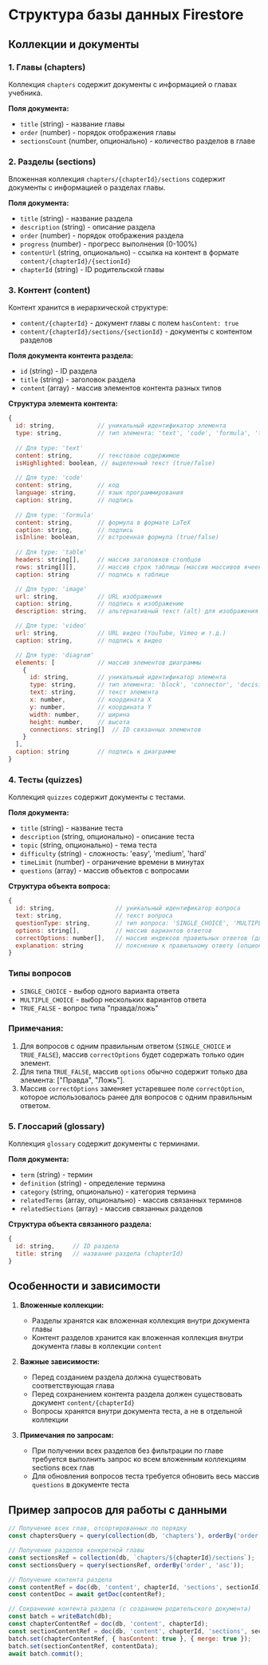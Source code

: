 # Структура базы данных Firestore

## Коллекции и документы

### 1. Главы (chapters)
Коллекция `chapters` содержит документы с информацией о главах учебника.

**Поля документа:**
- `title` (string) - название главы
- `order` (number) - порядок отображения главы
- `sectionsCount` (number, опционально) - количество разделов в главе

### 2. Разделы (sections)
Вложенная коллекция `chapters/{chapterId}/sections` содержит документы с информацией о разделах главы.

**Поля документа:**
- `title` (string) - название раздела
- `description` (string) - описание раздела
- `order` (number) - порядок отображения раздела
- `progress` (number) - прогресс выполнения (0-100%)
- `contentUrl` (string, опционально) - ссылка на контент в формате `content/{chapterId}/{sectionId}`
- `chapterId` (string) - ID родительской главы

### 3. Контент (content)
Контент хранится в иерархической структуре:
- `content/{chapterId}` - документ главы с полем `hasContent: true`
- `content/{chapterId}/sections/{sectionId}` - документы с контентом разделов

**Поля документа контента раздела:**
- `id` (string) - ID раздела
- `title` (string) - заголовок раздела
- `content` (array) - массив элементов контента разных типов

**Структура элемента контента:**
```javascript
{
  id: string,            // уникальный идентификатор элемента
  type: string,          // тип элемента: 'text', 'code', 'formula', 'table', 'image', 'video', 'diagram'
  
  // Для type: 'text'
  content: string,       // текстовое содержимое
  isHighlighted: boolean, // выделенный текст (true/false)
  
  // Для type: 'code'
  content: string,       // код
  language: string,      // язык программирования
  caption: string,       // подпись
  
  // Для type: 'formula'
  content: string,       // формула в формате LaTeX
  caption: string,       // подпись
  isInline: boolean,     // встроенная формула (true/false)
  
  // Для type: 'table'
  headers: string[],     // массив заголовков столбцов
  rows: string[][],      // массив строк таблицы (массив массивов ячеек)
  caption: string        // подпись к таблице

  // Для type: 'image'
  url: string,           // URL изображения
  caption: string,       // подпись к изображению
  description: string,   // альтернативный текст (alt) для изображения

  // Для type: 'video'
  url: string,           // URL видео (YouTube, Vimeo и т.д.)
  caption: string,       // подпись к видео

  // Для type: 'diagram'
  elements: [            // массив элементов диаграммы
    {
      id: string,        // уникальный идентификатор элемента
      type: string,      // тип элемента: 'block', 'connector', 'decision', etc.
      text: string,      // текст элемента
      x: number,         // координата X
      y: number,         // координата Y
      width: number,     // ширина
      height: number,    // высота
      connections: string[]  // ID связанных элементов
    }
  ],
  caption: string        // подпись к диаграмме
}
```

### 4. Тесты (quizzes)
Коллекция `quizzes` содержит документы с тестами.

**Поля документа:**
- `title` (string) - название теста
- `description` (string, опционально) - описание теста
- `topic` (string, опционально) - тема теста
- `difficulty` (string) - сложность: 'easy', 'medium', 'hard'
- `timeLimit` (number) - ограничение времени в минутах
- `questions` (array) - массив объектов с вопросами

**Структура объекта вопроса:**
```javascript
{
  id: string,                 // уникальный идентификатор вопроса
  text: string,               // текст вопроса
  questionType: string,       // тип вопроса: 'SINGLE_CHOICE', 'MULTIPLE_CHOICE', 'TRUE_FALSE'
  options: string[],          // массив вариантов ответов
  correctOptions: number[],   // массив индексов правильных ответов (для поддержки множественного выбора)
  explanation: string         // пояснение к правильному ответу (опционально)
}
```

### Типы вопросов

- `SINGLE_CHOICE` - выбор одного варианта ответа
- `MULTIPLE_CHOICE` - выбор нескольких вариантов ответа
- `TRUE_FALSE` - вопрос типа "правда/ложь"

### Примечания:

1. Для вопросов с одним правильным ответом (`SINGLE_CHOICE` и `TRUE_FALSE`), массив `correctOptions` будет содержать только один элемент.
2. Для типа `TRUE_FALSE`, массив `options` обычно содержит только два элемента: ["Правда", "Ложь"].
3. Массив `correctOptions` заменяет устаревшее поле `correctOption`, которое использовалось ранее для вопросов с одним правильным ответом.

### 5. Глоссарий (glossary)
Коллекция `glossary` содержит документы с терминами.

**Поля документа:**
- `term` (string) - термин
- `definition` (string) - определение термина
- `category` (string, опционально) - категория термина
- `relatedTerms` (array, опционально) - массив связанных терминов
- `relatedSections` (array) - массив связанных разделов

**Структура объекта связанного раздела:**
```javascript
{
  id: string,     // ID раздела
  title: string   // название раздела (chapterId)
}
```

## Особенности и зависимости

1. **Вложенные коллекции:**
   - Разделы хранятся как вложенная коллекция внутри документа главы
   - Контент разделов хранится как вложенная коллекция внутри документа главы в коллекции `content`

2. **Важные зависимости:**
   - Перед созданием раздела должна существовать соответствующая глава
   - Перед сохранением контента раздела должен существовать документ `content/{chapterId}`
   - Вопросы хранятся внутри документа теста, а не в отдельной коллекции

3. **Примечания по запросам:**
   - При получении всех разделов без фильтрации по главе требуется выполнить запрос ко всем вложенным коллекциям sections всех глав
   - Для обновления вопросов теста требуется обновить весь массив `questions` в документе теста

## Пример запросов для работы с данными

```javascript
// Получение всех глав, отсортированных по порядку
const chaptersQuery = query(collection(db, 'chapters'), orderBy('order', 'asc'));

// Получение разделов конкретной главы
const sectionsRef = collection(db, `chapters/${chapterId}/sections`);
const sectionsQuery = query(sectionsRef, orderBy('order', 'asc'));

// Получение контента раздела
const contentRef = doc(db, 'content', chapterId, 'sections', sectionId);
const contentDoc = await getDoc(contentRef);

// Сохранение контента раздела (с созданием родительского документа)
const batch = writeBatch(db);
const chapterContentRef = doc(db, 'content', chapterId);
const sectionContentRef = doc(db, 'content', chapterId, 'sections', sectionId);
batch.set(chapterContentRef, { hasContent: true }, { merge: true });
batch.set(sectionContentRef, contentData);
await batch.commit();
```
